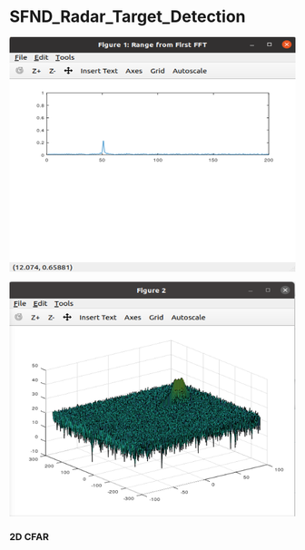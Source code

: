 # SFND_Radar_Target_Detection

<img src="images/figure1.png" width="779" height="414" /> <br />

<img src="images/figure2.png" width="779" height="414" /> <br />

### 2D CFAR